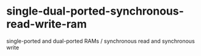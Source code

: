 # single-dual-ported-synchronous-read-write-ram
single-ported and dual-ported RAMs / synchronous read and synchronous write

